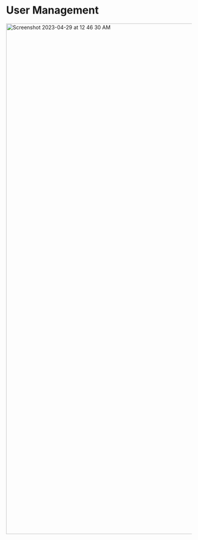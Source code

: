 # User Management

<img width="1386" alt="Screenshot 2023-04-29 at 12 46 30 AM" src="https://user-images.githubusercontent.com/65285162/235287864-9d262c2d-75b3-4d2b-89da-d6c062ae155b.png">
